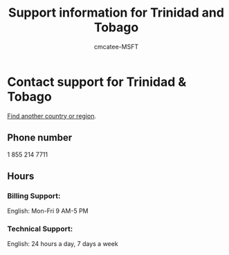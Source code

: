 ﻿---                                
title: Support information for Trinidad and Tobago
author: cmcatee-MSFT
f1.keywords:
- NOCSH
ms.author: cmcatee
manager: mnirkhe
audience: Admin
ms.topic: reference
ms.service: o365-administration
ms.collection: Adm_Support
localization_priority: Normal
description: Learn how to contact support for your country or region.
ROBOTS: NOINDEX, NOFOLLOW
---

# Contact support for Trinidad &amp; Tobago

[Find another country or region](../contact-support-for-business-products.md).

## Phone number
1 855 214 7711

## Hours
### Billing Support:

English: Mon-Fri 9 AM-5 PM

### Technical Support:

English: 24 hours a day, 7 days a week